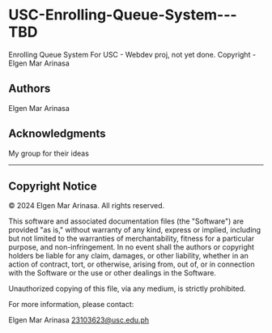 # USC-Enrolling-Queue-System---TBD
Enrolling Queue System For USC - Webdev proj, not yet done. Copyright - Elgen Mar Arinasa


## Authors

Elgen Mar Arinasa

## Acknowledgments

My group for their ideas

---

## Copyright Notice

© 2024 Elgen Mar Arinasa. All rights reserved.

This software and associated documentation files (the "Software") are provided "as is," without warranty of any kind, express or implied, including but not limited to the warranties of merchantability, fitness for a particular purpose, and non-infringement. In no event shall the authors or copyright holders be liable for any claim, damages, or other liability, whether in an action of contract, tort, or otherwise, arising from, out of, or in connection with the Software or the use or other dealings in the Software.

Unauthorized copying of this file, via any medium, is strictly prohibited.

For more information, please contact:

Elgen Mar Arinasa
23103623@usc.edu.ph

